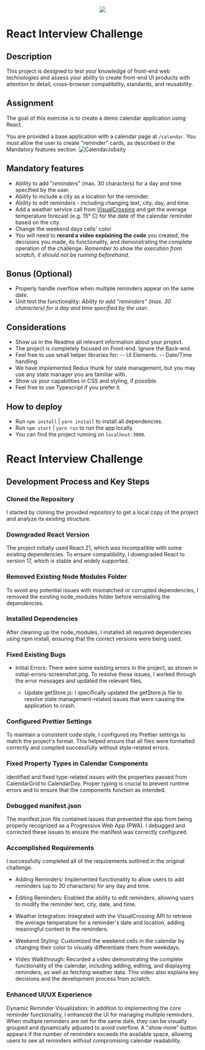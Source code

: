 <div align="center">
    <img src="https://media.licdn.com/dms/image/D4E0BAQETyObSEmZH-A/company-logo_200_200/0/1693956448491/jobsity_llc_logo?e=1723075200&v=beta&t=rGq4fY1cprFyIaSabim0_bgb-QLCbJUk6Es9dXuua1w"/>
</div>

# React Interview Challenge

## Description

This project is designed to test your knowledge of front-end web technologies and assess your ability to create front-end UI products with attention to detail, cross-browser compatibility, standards, and reusability.

## Assignment

The goal of this exercise is to create a demo calendar application using React.

You are provided a base application with a calendar page at `/calendar`. You must allow the user to create "reminder" cards, as described in the Mandatory features section.
![CalendarJobsity](/uploads/57147905a7a9cc1e0cf46e7886c76ef7/CalendarJobsity.png)

## Mandatory features

- Ability to add "_reminders_" (max. 30 characters) for a day and time specified by the user.
- Ability to include a city as a location for the reminder.
- Ability to edit reminders - including changing text, city, day, and time.
- Add a weather service call from [VisualCrossing](https://www.visualcrossing.com/weather/weather-data-services#) and get the average temperature forecast (e.g. 15° C) for the date of the calendar reminder based on the city.
- Change the weekend days cells' color
- You will need to **record a video explaining the code** you created, the decisions you made, its functionality, and demonstrating the complete operation of the challenge. _Remember to show the execution from scratch, it should not be running beforehand._

## Bonus (Optional)

- Properly handle overflow when multiple reminders appear on the same date.
- Unit test the functionality: *Ability to add "*reminders*" (max. 30 characters) for a day and time specified by the user.*

## Considerations

- Show us in the Readme all relevant information about your project.
- The project is completely focused on Front-end. Ignore the Back-end.
- Feel free to use small helper libraries for:
  -- UI Elements.
  -- Date/Time handling.
- We have implemented Redux thunk for state management, but you may use any state manager you are familiar with.
- Show us your capabilities in CSS and styling, if possible.
- Feel free to use Typescript if you prefer it

## How to deploy

- Run `npm install` | `yarn install` to install all dependencies.
- Run `npm start` | `yarn run` to run the app locally.
- You can find the project running on `localhost:3000`.

# React Interview Challenge

## Development Process and Key Steps

### Cloned the Repository

I started by cloning the provided repository to get a local copy of the project and analyze its existing structure.

### Downgraded React Version

The project initially used React 21, which was incompatible with some existing dependencies. To ensure compatibility, I downgraded React to version 17, which is stable and widely supported.

### Removed Existing Node Modules Folder

To avoid any potential issues with mismatched or corrupted dependencies, I removed the existing node_modules folder before reinstalling the dependencies.

### Installed Dependencies

After cleaning up the node_modules, I installed all required dependencies using npm install, ensuring that the correct versions were being used.

### Fixed Existing Bugs

- Initial Errors: There were some existing errors in the project, as shown in initial-errors-screenshot.png. To resolve these issues, I worked through the error messages and updated the relevant files.

  - Update getStore.js: I specifically updated the getStore.js file to resolve state management-related issues that were causing the application to crash.

### Configured Prettier Settings

To maintain a consistent code style, I configured my Prettier settings to match the project's format. This helped ensure that all files were formatted correctly and compiled successfully without style-related errors.

### Fixed Property Types in Calendar Components

identified and fixed type-related issues with the properties passed from CalendarGrid to CalendarDay. Proper typing is crucial to prevent runtime errors and to ensure that the components function as intended.

### Debugged manifest.json

The manifest.json file contained issues that prevented the app from being properly recognized as a Progressive Web App (PWA). I debugged and corrected these issues to ensure the manifest was correctly configured.

### Accomplished Requirements

I successfully completed all of the requirements outlined in the original challenge.

- Adding Reminders: Implemented functionality to allow users to add reminders (up to 30 characters) for any day and time.

- Editing Reminders: Enabled the ability to edit reminders, allowing users to modify the reminder text, city, date, and time.

- Weather Integration: Integrated with the VisualCrossing API to retrieve the average temperature for a reminder's date and location, adding meaningful context to the reminders.

- Weekend Styling: Customized the weekend cells in the calendar by changing their color to visually differentiate them from weekdays.

- Video Walkthrough: Recorded a video demonstrating the complete functionality of the calendar, including adding, editing, and displaying reminders, as well as fetching weather data. This video also explains key decisions and the development process from scratch.

### Enhanced UI/UX Experience

Dynamic Reminder Visualization: In addition to implementing the core reminder functionality, I enhanced the UI for managing multiple reminders. When multiple reminders are set for the same date, they can be visually grouped and dynamically adjusted to avoid overflow. A "show more" button appears if the number of reminders exceeds the available space, allowing users to see all reminders without compromising calendar readability.
